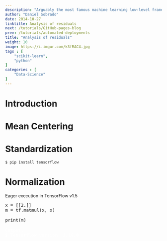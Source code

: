 ```yaml
---
description: "Arguably the most famous machine learning low-level frameworks. Pytorch created by Facebook and used as the foundation in projects like Uber's pyro and Tensorflow created by Google and widely used. Both frameworks are used by the research community and for advanced models that are not readily available in high-level libraries like Keras."
author: "Daniel Sobrado"
date: 2014-10-27
linktitle: Analysis of residuals
next: /tutorials/GitHub-pages-blog
prev: /tutorials/automated-deployments
title: "Analysis of residuals"
weight: 10
image: https://i.imgur.com/k3fRAC4.jpg
tags : [
    "scikit-learn",
    "python"
]
categories : [
    "Data-Science"
]
---
```



# Introduction 

# Mean Centering


# Standardization

```
$ pip install tensorflow
```

# Normalization

Eager execution in TensorFlow v1.5

<pre class="prettyprint lang-py">
x = [[2.]]
m = tf.matmul(x, x)

print(m)
<span class="nocode" style="color:white">
Output:
$ Tensorflow version: 1.10.0
</span>
</pre>
